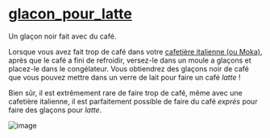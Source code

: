 # [glacon_pour_latte][1]

Un glaçon noir fait avec du café.

Lorsque vous avez fait trop de café dans votre [cafetière italienne (ou
Moka)][2], après que le café a fini de refroidir, versez-le dans un moule a
glaçons et placez-le dans le congélateur. Vous obtiendrez des glaçons noir de
café que vous pouvez mettre dans un verre de lait pour faire un café *latte* !

Bien sûr, il est extrêmement rare de faire trop de café, même avec une
cafetière italienne, il est parfaitement possible de faire du café *exprès*
pour faire des glaçons pour *latte*.

![image](https://user-images.githubusercontent.com/31790025/174285420-5f7ac326-6fdb-4fe1-af18-55822214ffbe.png)

[1]: https://github.com/MyNameIsTroll/glacon_pour_latte
[2]: https://fr.wikipedia.org/wiki/Moka_(cafeti%C3%A8re) "Article Wikipedia en français"
